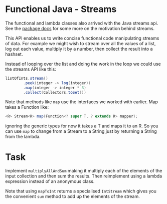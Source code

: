 # Functional Java - Streams

The functional and lambda classes also arrived with the Java streams api. See the [package docs](https://docs.oracle.com/javase/8/docs/api/java/util/stream/package-summary.html) for some more on the motivation behind streams.

This API enables us to write concise functional code manipulating streams of data. For example we might wish to stream over all the values of a list, log out each value, multiply it by a number, then collect the result into a hashset.

Instead of looping over the list and doing the work in the loop we could use the streams API like this:

```java
listOfInts.stream()
        .peek(integer -> log(integer))
        .map(integer -> integer * 3)
        .collect(Collectors.toSet())
```

Note that methods like `map` use the interfaces we worked with earlier. Map takes a Function like:
```java
<R> Stream<R> map(Function<? super T, ? extends R> mapper);
```
ignoring the generic types for now it takes a T and maps it to an R. So you can use `map` to change from a Stream<Integer> to a String<String> just by returning a String from the lambda.

# Task
Implement `multiplyAllAndSum` making it multiply each of the elements of the input collection and then sum the results. Then reimplement using a lambda expression instead of an anonymous class.

Note that using `mapToInt` returns a specialised `IntStream` which gives you the convenient `sum` method to add up the elements of the stream.